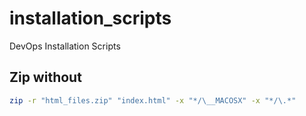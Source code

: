 # installation_scripts
DevOps Installation Scripts

## Zip without 

```sh
zip -r "html_files.zip" "index.html" -x "*/\__MACOSX" -x "*/\.*"
```